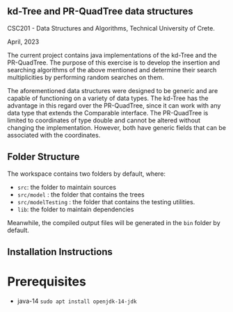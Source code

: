 ## kd-Tree and PR-QuadTree data structures

CSC201 - Data Structures and Algorithms, 
Technical University of Crete.

April, 2023

The current project contains java implementations of the kd-Tree and the PR-QuadTree. The purpose of this exercise is to
develop the insertion and searching algorithms of the above mentioned and determine their search multiplicities by performing random searches on them. 

The aforementioned data structures were designed to be generic and are capable of functioning on a variety of data types. The kd-Tree has the advantage in this regard over the PR-QuadTree, since it can work with any data type that extends the Comparable interface. The PR-QuadTree is limited to coordinates of type double and cannot be altered without changing the implementation. However, both have generic fields that can be associated with the coordinates.

## Folder Structure

The workspace contains two folders by default, where:

- `src`: the folder to maintain sources
- `src/model` : the folder that contains the trees
- `src/modelTesting` : the folder that contains the testing utilities.
- `lib`: the folder to maintain dependencies

Meanwhile, the compiled output files will be generated in the `bin` folder by default.

## Installation Instructions
# Prerequisites
- java-14 
```sudo apt install openjdk-14-jdk```
